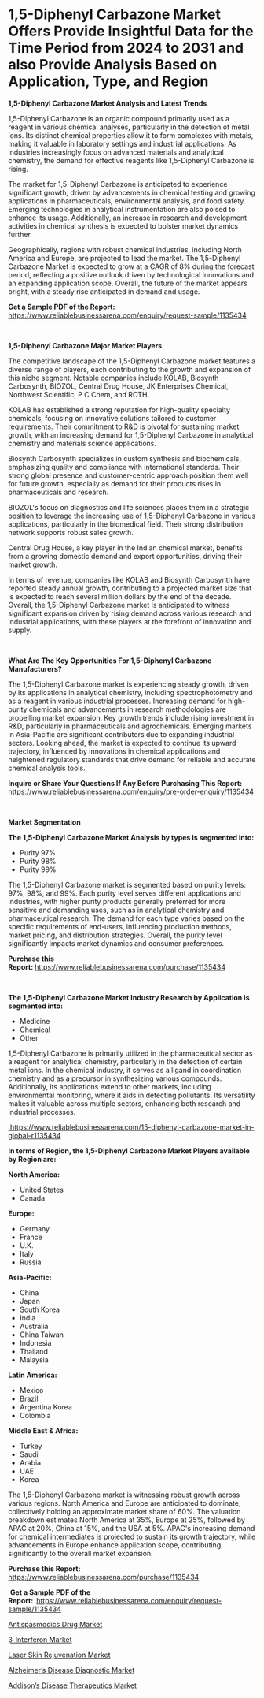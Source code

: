 <p><h1>1,5-Diphenyl Carbazone Market Offers Provide Insightful Data for the Time Period from 2024 to 2031 and also Provide Analysis Based on Application, Type, and Region</h1></p><p><strong>1,5-Diphenyl Carbazone Market Analysis and Latest Trends</strong></p>
<p><p>1,5-Diphenyl Carbazone is an organic compound primarily used as a reagent in various chemical analyses, particularly in the detection of metal ions. Its distinct chemical properties allow it to form complexes with metals, making it valuable in laboratory settings and industrial applications. As industries increasingly focus on advanced materials and analytical chemistry, the demand for effective reagents like 1,5-Diphenyl Carbazone is rising.</p><p>The market for 1,5-Diphenyl Carbazone is anticipated to experience significant growth, driven by advancements in chemical testing and growing applications in pharmaceuticals, environmental analysis, and food safety. Emerging technologies in analytical instrumentation are also poised to enhance its usage. Additionally, an increase in research and development activities in chemical synthesis is expected to bolster market dynamics further.</p><p>Geographically, regions with robust chemical industries, including North America and Europe, are projected to lead the market. The 1,5-Diphenyl Carbazone Market is expected to grow at a CAGR of 8% during the forecast period, reflecting a positive outlook driven by technological innovations and an expanding application scope. Overall, the future of the market appears bright, with a steady rise anticipated in demand and usage.</p></p>
<p><strong>Get a Sample PDF of the Report:&nbsp;</strong> <a href="https://www.reliablebusinessarena.com/enquiry/request-sample/1135434?utm_campaign=1580&utm_medium=2&utm_source=Github&utm_content=ia&utm_term=13102024&utm_id=15-diphenyl-carbazone">https://www.reliablebusinessarena.com/enquiry/request-sample/1135434</a></p>
<p>&nbsp;</p>
<p><strong>1,5-Diphenyl Carbazone Major Market Players</strong></p>
<p><p>The competitive landscape of the 1,5-Diphenyl Carbazone market features a diverse range of players, each contributing to the growth and expansion of this niche segment. Notable companies include KOLAB, Biosynth Carbosynth, BIOZOL, Central Drug House, JK Enterprises Chemical, Northwest Scientific, P C Chem, and ROTH.</p><p>KOLAB has established a strong reputation for high-quality specialty chemicals, focusing on innovative solutions tailored to customer requirements. Their commitment to R&D is pivotal for sustaining market growth, with an increasing demand for 1,5-Diphenyl Carbazone in analytical chemistry and materials science applications.</p><p>Biosynth Carbosynth specializes in custom synthesis and biochemicals, emphasizing quality and compliance with international standards. Their strong global presence and customer-centric approach position them well for future growth, especially as demand for their products rises in pharmaceuticals and research.</p><p>BIOZOL's focus on diagnostics and life sciences places them in a strategic position to leverage the increasing use of 1,5-Diphenyl Carbazone in various applications, particularly in the biomedical field. Their strong distribution network supports robust sales growth.</p><p>Central Drug House, a key player in the Indian chemical market, benefits from a growing domestic demand and export opportunities, driving their market growth.</p><p>In terms of revenue, companies like KOLAB and Biosynth Carbosynth have reported steady annual growth, contributing to a projected market size that is expected to reach several million dollars by the end of the decade. Overall, the 1,5-Diphenyl Carbazone market is anticipated to witness significant expansion driven by rising demand across various research and industrial applications, with these players at the forefront of innovation and supply.</p></p>
<p>&nbsp;</p>
<p><strong>What Are The Key Opportunities For 1,5-Diphenyl Carbazone Manufacturers?</strong></p>
<p><p>The 1,5-Diphenyl Carbazone market is experiencing steady growth, driven by its applications in analytical chemistry, including spectrophotometry and as a reagent in various industrial processes. Increasing demand for high-purity chemicals and advancements in research methodologies are propelling market expansion. Key growth trends include rising investment in R&D, particularly in pharmaceuticals and agrochemicals. Emerging markets in Asia-Pacific are significant contributors due to expanding industrial sectors. Looking ahead, the market is expected to continue its upward trajectory, influenced by innovations in chemical applications and heightened regulatory standards that drive demand for reliable and accurate chemical analysis tools.</p></p>
<p><strong>Inquire or Share Your Questions If Any Before Purchasing This Report:</strong> <a href="https://www.reliablebusinessarena.com/enquiry/pre-order-enquiry/1135434?utm_campaign=1580&utm_medium=2&utm_source=Github&utm_content=ia&utm_term=13102024&utm_id=15-diphenyl-carbazone">https://www.reliablebusinessarena.com/enquiry/pre-order-enquiry/1135434</a></p>
<p>&nbsp;</p>
<p><strong>Market Segmentation</strong></p>
<p><strong>The 1,5-Diphenyl Carbazone Market Analysis by types is segmented into:</strong></p>
<p><ul><li>Purity 97%</li><li>Purity 98%</li><li>Purity 99%</li></ul></p>
<p><p>The 1,5-Diphenyl Carbazone market is segmented based on purity levels: 97%, 98%, and 99%. Each purity level serves different applications and industries, with higher purity products generally preferred for more sensitive and demanding uses, such as in analytical chemistry and pharmaceutical research. The demand for each type varies based on the specific requirements of end-users, influencing production methods, market pricing, and distribution strategies. Overall, the purity level significantly impacts market dynamics and consumer preferences.</p></p>
<p><strong>Purchase this Report:&nbsp;</strong><a href="https://www.reliablebusinessarena.com/purchase/1135434?utm_campaign=1580&utm_medium=2&utm_source=Github&utm_content=ia&utm_term=13102024&utm_id=15-diphenyl-carbazone">https://www.reliablebusinessarena.com/purchase/1135434</a></p>
<p>&nbsp;</p>
<p><strong>The 1,5-Diphenyl Carbazone Market Industry Research by Application is segmented into:</strong></p>
<p><ul><li>Medicine</li><li>Chemical</li><li>Other</li></ul></p>
<p><p>1,5-Diphenyl Carbazone is primarily utilized in the pharmaceutical sector as a reagent for analytical chemistry, particularly in the detection of certain metal ions. In the chemical industry, it serves as a ligand in coordination chemistry and as a precursor in synthesizing various compounds. Additionally, its applications extend to other markets, including environmental monitoring, where it aids in detecting pollutants. Its versatility makes it valuable across multiple sectors, enhancing both research and industrial processes.</p></p>
<p><a href="https://www.reliablebusinessarena.com/15-diphenyl-carbazone-market-in-global-r1135434?utm_campaign=1580&utm_medium=2&utm_source=Github&utm_content=ia&utm_term=13102024&utm_id=15-diphenyl-carbazone">&nbsp;https://www.reliablebusinessarena.com/15-diphenyl-carbazone-market-in-global-r1135434</a></p>
<p><strong>In terms of Region, the 1,5-Diphenyl Carbazone Market Players available by Region are:</strong></p>
<p>
    <p> <strong> North America: </strong>
        <ul>
            <li>United States</li>
            <li>Canada</li>
        </ul>
        </p> 
    <p> <strong> Europe: </strong>
        <ul>
            <li>Germany</li>
            <li>France</li>
            <li>U.K.</li>
            <li>Italy</li>
            <li>Russia</li>
        </ul>
        </p> 
    <p> <strong> Asia-Pacific: </strong>
        <ul>
            <li>China</li>
            <li>Japan</li>
            <li>South Korea</li>
            <li>India</li>
            <li>Australia</li>
            <li>China Taiwan</li>
            <li>Indonesia</li>
            <li>Thailand</li>
            <li>Malaysia</li>
        </ul>
        </p> 
    <p> <strong> Latin America: </strong>
        <ul>
            <li>Mexico</li>
            <li>Brazil</li>
            <li>Argentina Korea</li>
            <li>Colombia</li>
        </ul>
        </p> 
    <p> <strong> Middle East & Africa: </strong>
        <ul>
            <li>Turkey</li>
            <li>Saudi</li>
            <li>Arabia</li>
            <li>UAE</li>
            <li>Korea</li>
        </ul>
    </p>
    </p>
<p><p>The 1,5-Diphenyl Carbazone market is witnessing robust growth across various regions. North America and Europe are anticipated to dominate, collectively holding an approximate market share of 60%. The valuation breakdown estimates North America at 35%, Europe at 25%, followed by APAC at 20%, China at 15%, and the USA at 5%. APAC's increasing demand for chemical intermediates is projected to sustain its growth trajectory, while advancements in Europe enhance application scope, contributing significantly to the overall market expansion.</p></p>
<p><strong>Purchase this Report: </strong><a href="https://www.reliablebusinessarena.com/purchase/1135434?utm_campaign=1580&utm_medium=2&utm_source=Github&utm_content=ia&utm_term=13102024&utm_id=15-diphenyl-carbazone">https://www.reliablebusinessarena.com/purchase/1135434</a></p>
<p>&nbsp;<strong>Get a Sample PDF of the Report:&nbsp;&nbsp;</strong><a href="https://www.reliablebusinessarena.com/enquiry/request-sample/1135434?utm_campaign=1580&utm_medium=2&utm_source=Github&utm_content=ia&utm_term=13102024&utm_id=15-diphenyl-carbazone">https://www.reliablebusinessarena.com/enquiry/request-sample/1135434</a></p>
<p><strong></strong></p>
<p><p><a href="https://www.linkedin.com/pulse/antispasmodics-drug-market-revolution-size-share-emerging-40uoe?utm_campaign=1580&utm_medium=2&utm_source=Github&utm_content=ia&utm_term=13102024&utm_id=15-diphenyl-carbazone">Antispasmodics Drug Market</a></p><p><a href="https://www.linkedin.com/pulse/analyzing-global-%25CE%25B2-interferon-market-growth-prospects-future-2ddpe?utm_campaign=1580&utm_medium=2&utm_source=Github&utm_content=ia&utm_term=13102024&utm_id=15-diphenyl-carbazone">β-Interferon Market</a></p><p><a href="https://www.linkedin.com/pulse/unlocking-growth-potential-strategic-analysis-laser-skin-fzque?utm_campaign=1580&utm_medium=2&utm_source=Github&utm_content=ia&utm_term=13102024&utm_id=15-diphenyl-carbazone">Laser Skin Rejuvenation Market</a></p><p><a href="https://www.linkedin.com/pulse/alzheimers-disease-diagnostic-sector-surge-102-growth-roadmap-9hzse?utm_campaign=1580&utm_medium=2&utm_source=Github&utm_content=ia&utm_term=13102024&utm_id=15-diphenyl-carbazone">Alzheimer’s Disease Diagnostic Market</a></p><p><a href="https://www.linkedin.com/pulse/market-forecasting-change-global-addisons-disease-therapeutics-shswe?utm_campaign=1580&utm_medium=2&utm_source=Github&utm_content=ia&utm_term=13102024&utm_id=15-diphenyl-carbazone">Addison’s Disease Therapeutics Market</a></p></p>